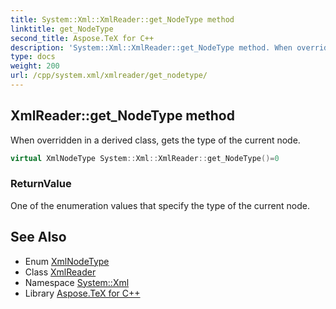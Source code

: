 ```yaml
---
title: System::Xml::XmlReader::get_NodeType method
linktitle: get_NodeType
second_title: Aspose.TeX for C++
description: 'System::Xml::XmlReader::get_NodeType method. When overridden in a derived class, gets the type of the current node in C++.'
type: docs
weight: 200
url: /cpp/system.xml/xmlreader/get_nodetype/
---
```

## XmlReader::get_NodeType method


When overridden in a derived class, gets the type of the current node.

```cpp
virtual XmlNodeType System::Xml::XmlReader::get_NodeType()=0
```


### ReturnValue

One of the enumeration values that specify the type of the current node.

## See Also

* Enum [XmlNodeType](../../xmlnodetype/)
* Class [XmlReader](../)
* Namespace [System::Xml](../../)
* Library [Aspose.TeX for C++](../../../)
